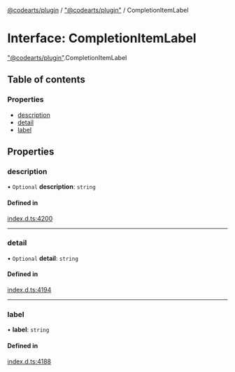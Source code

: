 [@codearts/plugin](../README.md) / ["@codearts/plugin"](../modules/_codearts_plugin_.md) / CompletionItemLabel

# Interface: CompletionItemLabel

["@codearts/plugin"](../modules/_codearts_plugin_.md).CompletionItemLabel

## Table of contents

### Properties

- [description](codearts_plugin_.CompletionItemLabel.md#description)
- [detail](codearts_plugin_.CompletionItemLabel.md#detail)
- [label](codearts_plugin_.CompletionItemLabel.md#label)

## Properties

### description

• `Optional` **description**: `string`

#### Defined in

[index.d.ts:4200](https://github.com/huaweicloud/cloudide-plugin-api/blob/03c74e5/index.d.ts#L4200)

___

### detail

• `Optional` **detail**: `string`

#### Defined in

[index.d.ts:4194](https://github.com/huaweicloud/cloudide-plugin-api/blob/03c74e5/index.d.ts#L4194)

___

### label

• **label**: `string`

#### Defined in

[index.d.ts:4188](https://github.com/huaweicloud/cloudide-plugin-api/blob/03c74e5/index.d.ts#L4188)
